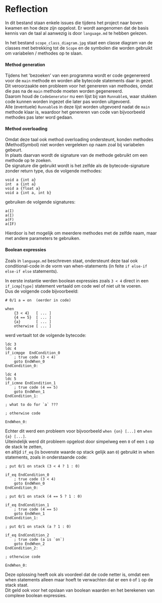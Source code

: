 
# Reflection

In dit bestand staan enkele issues die tijdens het project naar boven kwamen en hoe deze zijn opgelost.
Er wordt aangenomen dat de basis kennis van de taal al aanwezig is door `language.md` te hebben gelezen.  

In het bestand `scope_class_diagram.jpg` staat een classe diagram van de classes met betrekking tot de `Scope` en de symbolen die worden gebruikt om variabelen / methodes op te slaan.

#### Method generation

Tijdens het 'bezoeken' van een programma wordt er code gegenereerd voor de `main` methode en worden alle bytecode statements daar in gezet.  
Dit veroorzaakte een probleem voor het genereren van methodes, omdat die pas na de `main` methode moeten worden gegenereerd.  
Daarom houd de `CodeGenerator` nu een lijst bij van `Runnable`s, waar stukken code kunnen worden ingezet die later pas worden uitgevoerd.  
Alle (eventuele) `Runnable`s in deze lijst worden uitgevoerd nadat de `main` methode klaar is, waardoor het genereren van code van bijvoorbeeld methodes pas later word gedaan.

#### Method overloading

Omdat deze taal ook method overloading ondersteunt, konden methodes (MethodSymbol) niet worden vergeleken op naam zoal bij variabelen gebeurt.    
In plaats daarvan wordt de signature van de methode gebruikt om een methode op te zoeken.  
De signature die gebruikt wordt is het zelfde als de bytecode-signature zonder return type, dus de volgende methodes:

    void a {int a}
    int  a {int a} 
    void a {float a}  
    void a {int a, int b}
    
gebruiken de volgende signatures:

    a(I)
    a(I)
    a(F)
    a(IF)
    
Hierdoor is het mogelijk om meerdere methodes met de zelfde naam, maar met andere parameters te gebruiken.

#### Boolean expressies

Zoals in `language.md` beschreven staat, ondersteunt deze taal ook conditional-code in de vorm van when-statements (in feite `if else-if else-if else` statements).

In eerste instantie werden boolean expressies zoals `3 < 4` direct in een `if_icmp[type]` statement vertaald om code wel of niet uit te voeren.  
Dus de volgende code bijvoorbeeld:


    # 0/1 a = on  (eerder in code)
    
    when 
        {3 < 4}   [ ... ]
        {4 == 5}  [ ... ]
        {a}       [ ... ]
        otherwise [ ... ]

werd vertaalt tot de volgende bytecode:

    ldc 3
    ldc 4
    if_icmpge  EndCondition_0
        ; true code (3 < 4)
        goto EndWhen_0
    EndCondition_0:
    
    ldc 4
    ldc 5
    if_icmne EndCondition_1
        ; true code (4 == 5)
        goto EndWhen_1
    EndCondition_1:
    
    ; what to do for `a` ???
    
    ; otherwise code
    
    EndWhen_0:
    
Echter dit werd een probleem voor bijvoorbeeld `when {on} [...]` en `when {a} [...]`.  
Uiteindelijk werd dit probleem opgelost door simpelweg een `0` of een `1` op de stack te zetten,  
en altijd `if_eq` (is bovenste waarde op stack gelijk aan `0`) gebruikt in when statements, zoals in onderstaande code:

    ; put 0/1 on stack (3 < 4 ? 1 : 0)
    
    if_eq EndCondition_0
        ; true code (3 < 4)
        goto EndWhen_0
    EndCondition_0:
    
    ; put 0/1 on stack (4 == 5 ? 1 : 0)
    
    if_eq EndCondition_1 
        ; true code (4 == 5)
        goto EndWhen_1
    EndCondition_1:
    
    ; put 0/1 on stack (a ? 1 : 0)
    
    if_eq EndCondition_2
        ; true code (a is `on`)
        goto EndWhen_2
    EndCondition_2:
    
    ; otherwise code
    
    EndWhen_0:
    
Deze oplossing heeft ook als voordeel dat de code netter is, omdat een when statements alleen maar hoeft te verwachten dat er een `0` of `1` op de stack staat.  
Dit geld ook voor het opslaan van boolean waarden en het berekenen van complexe boolean expressies.